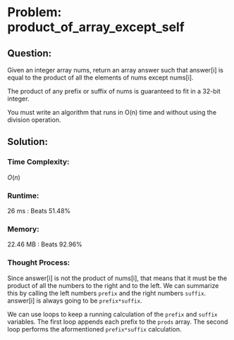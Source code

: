 # Problem: product_of_array_except_self

## Question:

Given an integer array nums, return an array answer such that answer[i] is equal to the product of all the elements of nums except nums[i].

The product of any prefix or suffix of nums is guaranteed to fit in a 32-bit integer.

You must write an algorithm that runs in O(n) time and without using the division operation.


## Solution:

### Time Complexity:

$O(n)$


### Runtime:

26 ms : Beats 51.48%


### Memory:

22.46 MB : Beats 92.96%


### Thought Process:

Since answer[i] is not the product of nums[i], that means that it must be the product of all the numbers to the right and to the left. We can summarize this by calling the left numbers ```prefix``` and the right numbers ```suffix```. answer[i] is always going to be ```prefix*suffix```.

We can use loops to keep a running calculation of the ```prefix``` and ```suffix``` variables. The first loop appends each prefix to the ```prods``` array. The second loop performs the aformentioned ```prefix*suffix``` calculation.